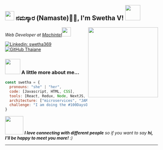 <h2><img src="https://emojis.slackmojis.com/emojis/images/1531849430/4246/blob-sunglasses.gif?1531849430" width="30"/> ನಮಸ್ಕಾರ (Namaste)🙏🏻, I'm Swetha V! <img src="https://media.giphy.com/media/mGcNjsfWAjY5AEZNw6/giphy.gif" width="50"></h2>
<img align='right' src="https://media.giphy.com/media/ieyl9zmCjO4b4t6qoY/giphy.gif" width="230">
<p><em>Web Developer at <a href="https://machintel.com/">Machintel</a><img src="https://media.giphy.com/media/WUlplcMpOCEmTGBtBW/giphy.gif" width="30"> 
</em></p>


[![Linkedin: swetha369](https://img.shields.io/badge/-swetha369-blue?style=flat-square&logo=Linkedin&logoColor=white&link=https://www.linkedin.com/in/swetha-v-23297b194/)](https://www.linkedin.com/in/swetha-v-23297b194/)
[![GitHub Thaiane](https://img.shields.io/github/followers/swethav08711?label=follow&style=social)](https://github.com/swethav08711)


### <img src="https://media.giphy.com/media/VgCDAzcKvsR6OM0uWg/giphy.gif" width="50"> A little more about me...  

```javascript
const swetha = {
  pronouns: "she" | "her",
  code: [Javascript, HTML, CSS],
  tools: [React, Redux, Node, NextJS, VueJS, NuxtJS, TailwindCSS, BootStrap, Styled-Components, Jest],
  architecture: ["microservices", "JAMstack", "design system pattern", "config driven UI"],
  challenge: "I am doing the #100DaysOfCode challenge focused on react and nextjs"
}
```

<img src="https://media.giphy.com/media/LnQjpWaON8nhr21vNW/giphy.gif" width="60"> <em><b>I love connecting with different people</b> so if you want to say <b>hi, I'll be happy to meet you more!</b> :)</em>

---
